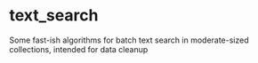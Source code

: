 # text_search
Some fast-ish algorithms for batch text search in moderate-sized collections, intended for data cleanup
